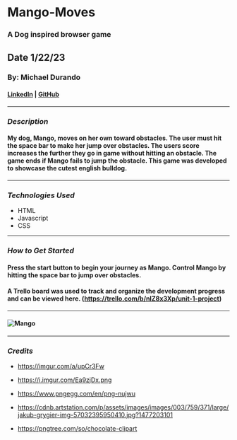 # Mango-Moves

### A Dog inspired browser game

## Date 1/22/23

### By: Michael Durando

#### [LinkedIn](https://www.linkedin.com/in/michael-durando-101050138/) | [GitHub](https://github.com/mjdurando82)

---

### **_Description_**

#### My dog, Mango, moves on her own toward obstacles. The user must hit the space bar to make her jump over obstacles. The users score increases the further they go in game without hitting an obstacle. The game ends if Mango fails to jump the obstacle. This game was developed to showcase the cutest english bulldog.

---

### **_Technologies Used_**

- HTML
- Javascript
- CSS

---

### **_How to Get Started_**

#### Press the start button to begin your journey as Mango. Control Mango by hitting the space bar to jump over obstacles.

#### A Trello board was used to track and organize the development progress and can be viewed here. (https://trello.com/b/nIZ8x3Xp/unit-1-project)

---

#### ![Mango](https://i.imgur.com/q4pNKUR.jpeg)

####

---

### **_Credits_**

- https://imgur.com/a/upCr3Fw

- https://i.imgur.com/Ea9zjDx.png

- https://www.pngegg.com/en/png-nujwu

- https://cdnb.artstation.com/p/assets/images/images/003/759/371/large/jakub-grygier-img-57032395950410.jpg?1477203101

- https://pngtree.com/so/chocolate-clipart

```

```
